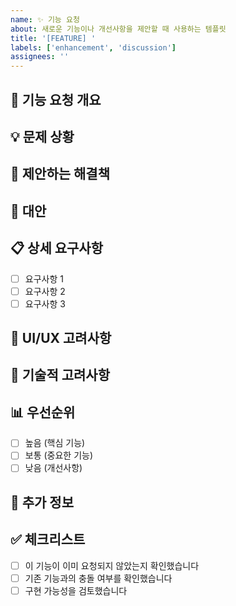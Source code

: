 ```yaml
---
name: ✨ 기능 요청
about: 새로운 기능이나 개선사항을 제안할 때 사용하는 템플릿
title: '[FEATURE] '
labels: ['enhancement', 'discussion']
assignees: ''
---
```


## 🎯 기능 요청 개요
<!-- 어떤 기능을 원하는지 간단하게 설명해주세요 -->

## 💡 문제 상황
<!-- 이 기능이 왜 필요한지, 어떤 문제를 해결하는지 설명해주세요 -->

## 🚀 제안하는 해결책
<!-- 원하는 기능이 어떻게 동작하면 좋을지 설명해주세요 -->

## 🔄 대안
<!-- 다른 해결 방법이 있다면 설명해주세요 -->

## 📋 상세 요구사항
<!-- 기능의 구체적인 요구사항을 나열해주세요 -->
- [ ] 요구사항 1
- [ ] 요구사항 2
- [ ] 요구사항 3

## 🎨 UI/UX 고려사항
<!-- 사용자 인터페이스나 경험과 관련된 고려사항이 있다면 설명해주세요 -->

## 🔧 기술적 고려사항
<!-- 구현 시 고려해야 할 기술적 사항이 있다면 설명해주세요 -->

## 📊 우선순위
<!-- 이 기능의 우선순위를 선택해주세요 -->
- [ ] 높음 (핵심 기능)
- [ ] 보통 (중요한 기능)
- [ ] 낮음 (개선사항)

## 📝 추가 정보
<!-- 기능과 관련된 추가 정보가 있다면 작성해주세요 -->

## ✅ 체크리스트
- [ ] 이 기능이 이미 요청되지 않았는지 확인했습니다
- [ ] 기존 기능과의 충돌 여부를 확인했습니다
- [ ] 구현 가능성을 검토했습니다
